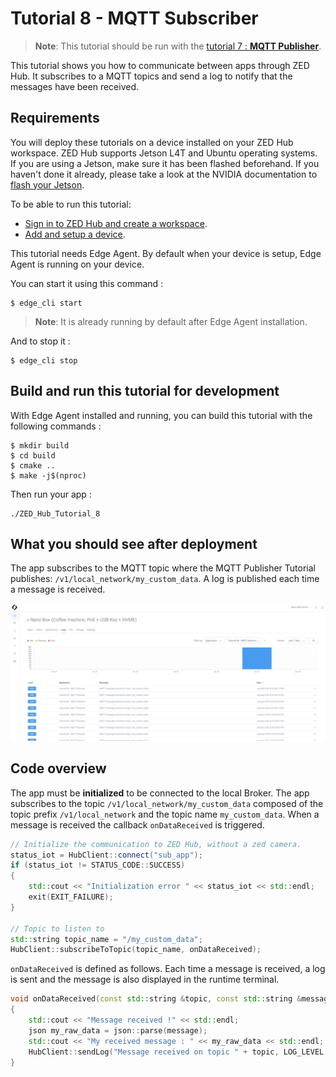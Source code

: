 # Tutorial 8 - MQTT Subscriber

> **Note**: This tutorial should be run with the [tutorial 7 : **MQTT Publisher**](/tutorials/tutorial_07_mqtt_publisher/README.md).

This tutorial shows you how to communicate between apps through ZED Hub. It subscribes to a MQTT topics and send a log to notify that the messages have been received.

## Requirements
You will deploy these tutorials on a device installed on your ZED Hub workspace. ZED Hub supports Jetson L4T and Ubuntu operating systems. If you are using a Jetson, make sure it has been flashed beforehand. If you haven't done it already, please take a look at the NVIDIA documentation to [flash your Jetson](https://docs.nvidia.com/sdk-manager/install-with-sdkm-jetson/index.html).

To be able to run this tutorial:
- [Sign in to ZED Hub and create a workspace](https://www.stereolabs.com/docs/cloud/overview/get-workspace/).
- [Add and setup a device](https://www.stereolabs.com/docs/cloud/overview/setup-device/).

This tutorial needs Edge Agent. By default when your device is setup, Edge Agent is running on your device.

You can start it using this command :
```
$ edge_cli start
```

> **Note**: It is already running by default after Edge Agent installation.

And to stop it :
```
$ edge_cli stop
```

## Build and run this tutorial for development

With Edge Agent installed and running, you can build this tutorial with the following commands :
```
$ mkdir build
$ cd build
$ cmake ..
$ make -j$(nproc)
```

Then run your app :
```
./ZED_Hub_Tutorial_8
```

## What you should see after deployment

The app subscribes to the MQTT topic where the MQTT Publisher Tutorial publishes: `/v1/local_network/my_custom_data`. A log is published each time a message is received.

![](./images/logs.png " ")


## Code overview
The app must be **initialized** to be connected to the local Broker.
The app subscribes to the topic `/v1/local_network/my_custom_data` composed of the topic prefix `/v1/local_network` and the topic name `my_custom_data`.
When a message is received the callback `onDataReceived` is triggered.

```c++
// Initialize the communication to ZED Hub, without a zed camera.
status_iot = HubClient::connect("sub_app");
if (status_iot != STATUS_CODE::SUCCESS)
{
    std::cout << "Initialization error " << status_iot << std::endl;
    exit(EXIT_FAILURE);
}

// Topic to listen to
std::string topic_name = "/my_custom_data";
HubClient::subscribeToTopic(topic_name, onDataReceived);
```

`onDataReceived` is defined as follows. Each time a message is received, a log is sent and the message is also displayed in the runtime terminal.

```c++
void onDataReceived(const std::string &topic, const std::string &message, TARGET target)
{
    std::cout << "Message received !" << std::endl;
    json my_raw_data = json::parse(message);
    std::cout << "My received message : " << my_raw_data << std::endl;
    HubClient::sendLog("Message received on topic " + topic, LOG_LEVEL::INFO);
}
```
